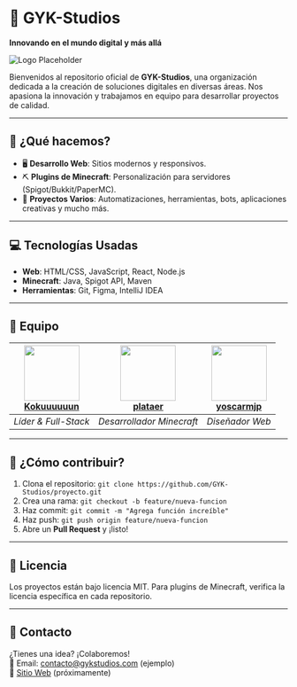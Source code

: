 # 🚀 GYK-Studios 
**Innovando en el mundo digital y más allá**  

![Logo Placeholder](https://via.placeholder.com/150x50?text=GYK-Studios+Logo)  

Bienvenidos al repositorio oficial de **GYK-Studios**, una organización dedicada a la creación de soluciones digitales en diversas áreas. Nos apasiona la innovación y trabajamos en equipo para desarrollar proyectos de calidad.  

---  

## 🌟 **¿Qué hacemos?**  
- 🖥️ **Desarrollo Web**: Sitios modernos y responsivos.  
- ⛏️ **Plugins de Minecraft**: Personalización para servidores (Spigot/Bukkit/PaperMC).  
- 🔧 **Proyectos Varios**: Automatizaciones, herramientas, bots, aplicaciones creativas y mucho más.  

---  

## 💻 **Tecnologías Usadas**  
- **Web**: HTML/CSS, JavaScript, React, Node.js  
- **Minecraft**: Java, Spigot API, Maven  
- **Herramientas**: Git, Figma, IntelliJ IDEA  

---  

## 👥 **Equipo**  
| [<img src="https://github.com/Kokuuuuuun.png" width=100><br>**Kokuuuuuun**](https://github.com/Kokuuuuuun) | [<img src="https://github.com/plataer.png" width=100><br>**plataer**](https://github.com/plataer) | [<img src="https://github.com/yoscarmjp.png" width=100><br>**yoscarmjp**](https://github.com/yoscarmjp) |  
| :---: | :---: | :---: |  
| *Líder & Full-Stack* | *Desarrollador Minecraft* | *Diseñador Web* |  

---  

## 🤝 **¿Cómo contribuir?**  
1. Clona el repositorio: `git clone https://github.com/GYK-Studios/proyecto.git`  
2. Crea una rama: `git checkout -b feature/nueva-funcion`  
3. Haz commit: `git commit -m "Agrega función increíble"`  
4. Haz push: `git push origin feature/nueva-funcion`  
5. Abre un **Pull Request** y ¡listo!  

---  

## 📄 **Licencia**  
Los proyectos están bajo licencia MIT. Para plugins de Minecraft, verifica la licencia específica en cada repositorio.  

---  

## 📩 **Contacto**  
¿Tienes una idea? ¡Colaboremos!  
📧 Email: contacto@gykstudios.com (ejemplo)  
🔗 [Sitio Web](https://gykstudios.com) (próximamente)  
